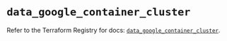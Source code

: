 # `data_google_container_cluster`

Refer to the Terraform Registry for docs: [`data_google_container_cluster`](https://registry.terraform.io/providers/hashicorp/google/5.20.0/docs/data-sources/container_cluster).
